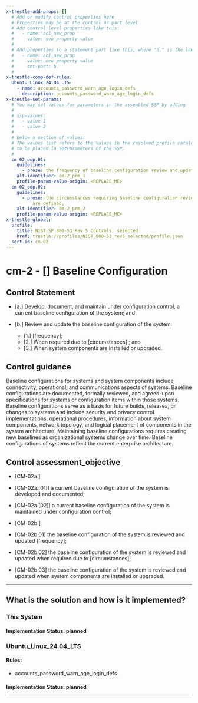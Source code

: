 ```yaml
---
x-trestle-add-props: []
  # Add or modify control properties here
  # Properties may be at the control or part level
  # Add control level properties like this:
  #   - name: ac1_new_prop
  #     value: new property value
  #
  # Add properties to a statement part like this, where "b." is the label of the target statement part
  #   - name: ac1_new_prop
  #     value: new property value
  #     smt-part: b.
  #
x-trestle-comp-def-rules:
  Ubuntu_Linux_24.04_LTS:
    - name: accounts_password_warn_age_login_defs
      description: accounts_password_warn_age_login_defs
x-trestle-set-params:
  # You may set values for parameters in the assembled SSP by adding
  #
  # ssp-values:
  #   - value 1
  #   - value 2
  #
  # below a section of values:
  # The values list refers to the values in the resolved profile catalog, and the ssp-values represent new values
  # to be placed in SetParameters of the SSP.
  #
  cm-02_odp.01:
    guidelines:
      - prose: the frequency of baseline configuration review and update is defined;
    alt-identifier: cm-2_prm_1
    profile-param-value-origin: <REPLACE_ME>
  cm-02_odp.02:
    guidelines:
      - prose: the circumstances requiring baseline configuration review and update
          are defined;
    alt-identifier: cm-2_prm_2
    profile-param-value-origin: <REPLACE_ME>
x-trestle-global:
  profile:
    title: NIST SP 800-53 Rev 5 Controls, selected
    href: trestle://profiles/NIST_800-53_rev5_selected/profile.json
  sort-id: cm-02
---
```


# cm-2 - \[\] Baseline Configuration

## Control Statement

- \[a.\] Develop, document, and maintain under configuration control, a current baseline configuration of the system; and

- \[b.\] Review and update the baseline configuration of the system:

  - \[1.\] [frequency];
  - \[2.\] When required due to [circumstances] ; and
  - \[3.\] When system components are installed or upgraded.

## Control guidance

Baseline configurations for systems and system components include connectivity, operational, and communications aspects of systems. Baseline configurations are documented, formally reviewed, and agreed-upon specifications for systems or configuration items within those systems. Baseline configurations serve as a basis for future builds, releases, or changes to systems and include security and privacy control implementations, operational procedures, information about system components, network topology, and logical placement of components in the system architecture. Maintaining baseline configurations requires creating new baselines as organizational systems change over time. Baseline configurations of systems reflect the current enterprise architecture.

## Control assessment_objective

- \[CM-02a.\]

- \[CM-02a.[01]\] a current baseline configuration of the system is developed and documented;
- \[CM-02a.[02]\] a current baseline configuration of the system is maintained under configuration control;

- \[CM-02b.\]

- \[CM-02b.01\] the baseline configuration of the system is reviewed and updated [frequency];
- \[CM-02b.02\] the baseline configuration of the system is reviewed and updated when required due to [circumstances];
- \[CM-02b.03\] the baseline configuration of the system is reviewed and updated when system components are installed or upgraded.

______________________________________________________________________

## What is the solution and how is it implemented?

<!-- For implementation status enter one of: implemented, partial, planned, alternative, not-applicable -->

<!-- Note that the list of rules under ### Rules: is read-only and changes will not be captured after assembly to JSON -->

### This System

<!-- Add implementation prose for the main This System component for control: cm-2 -->

#### Implementation Status: planned

### Ubuntu_Linux_24.04_LTS

<!-- Add control implementation description here for control: cm-2 -->

#### Rules:

  - accounts_password_warn_age_login_defs

#### Implementation Status: planned

______________________________________________________________________
